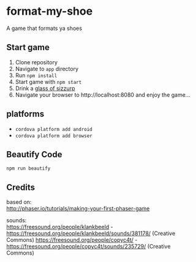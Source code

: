 # format-my-shoe

A game that formats ya shoes

## Start game

1. Clone repository
2. Navigate to `app` directory
3. Run `npm install`
4. Start game with `npm start`
5. Drink a [glass of sizzurp](https://en.wikipedia.org/wiki/Purple_drank)
6. Navigate your browser to http://localhost:8080 and enjoy the game...

## platforms

* `cordova platform add android`
* `cordova platform add browser`

## Beautify Code

`npm run beautify`

## Credits

based on:  
http://phaser.io/tutorials/making-your-first-phaser-game

sounds:  
https://freesound.org/people/klankbeeld - https://freesound.org/people/klankbeeld/sounds/381178/ (Creative Commons)
https://freesound.org/people/copyc4t/ - https://freesound.org/people/copyc4t/sounds/235729/ (Creative Commons)
